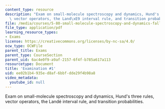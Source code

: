 ```yaml
---
content_type: resource
description: "Exam on small-molecule spectroscopy and dynamics, Hund's three rules,\
  \ vector operators, the Land\xE9 interval rule, and transition probabilities."
file: /media/courses/5-80-small-molecule-spectroscopy-and-dynamics-fall-2008/ee02b1b4935ed8af6bbfdde29f4b98a8_exam1_1976.pdf
file_type: application/pdf
learning_resource_types:
- Exams
license: https://creativecommons.org/licenses/by-nc-sa/4.0/
ocw_type: OCWFile
parent_title: Exams
parent_type: CourseSection
parent_uid: 6ac4e0f9-a9af-2157-6f4f-b785a617a113
resourcetype: Document
title: 'Examination #1'
uid: ee02b1b4-935e-d8af-6bbf-dde29f4b98a8
video_metadata:
  youtube_id: null
---
```

Exam on small-molecule spectroscopy and dynamics, Hund's three rules, vector operators, the Landé interval rule, and transition probabilities.